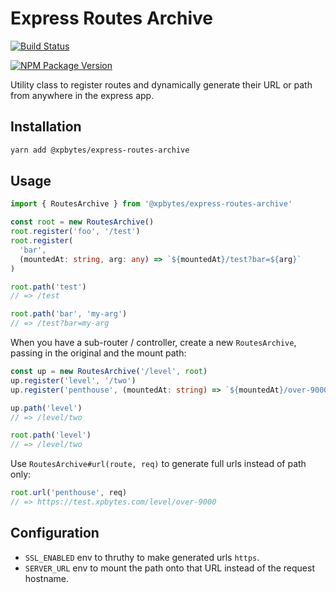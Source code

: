 # Express Routes Archive

[![Build Status](https://travis-ci.com/XPBytes/express-routes-archive.svg?branch=master)](https://travis-ci.com/XPBytes/express-routes-archive)

[![NPM Package Version](https://badge.fury.io/js/@xpbytes%2Fexpress-routes-archive.svg)](https://npmjs.org/package/@xpbytes/express-routes-archive)

Utility class to register routes and dynamically generate their URL or path from
anywhere in the express app.

## Installation

```bash
yarn add @xpbytes/express-routes-archive
```

## Usage

```typescript
import { RoutesArchive } from '@xpbytes/express-routes-archive'

const root = new RoutesArchive()
root.register('foo', '/test')
root.register(
  'bar',
  (mountedAt: string, arg: any) => `${mountedAt}/test?bar=${arg}`
)

root.path('test')
// => /test

root.path('bar', 'my-arg')
// => /test?bar=my-arg
```

When you have a sub-router / controller, create a new `RoutesArchive`, passing
in the original and the mount path:

```typescript
const up = new RoutesArchive('/level', root)
up.register('level', '/two')
up.register('penthouse', (mountedAt: string) => `${mountedAt}/over-9000`)

up.path('level')
// => /level/two

root.path('level')
// => /level/two
```

Use `RoutesArchive#url(route, req)` to generate full urls instead of path only:

```typescript
root.url('penthouse', req)
// => https://test.xpbytes.com/level/over-9000
```

## Configuration

- `SSL_ENABLED` env to thruthy to make generated urls `https`.
- `SERVER_URL` env to mount the path onto that URL instead of the request hostname.
